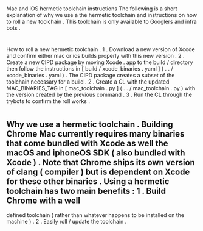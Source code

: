 #
Mac
and
iOS
hermetic
toolchain
instructions
The
following
is
a
short
explanation
of
why
we
use
a
the
hermetic
toolchain
and
instructions
on
how
to
roll
a
new
toolchain
.
This
toolchain
is
only
available
to
Googlers
and
infra
bots
.
#
#
How
to
roll
a
new
hermetic
toolchain
.
1
.
Download
a
new
version
of
Xcode
and
confirm
either
mac
or
ios
builds
properly
with
this
new
version
.
2
.
Create
a
new
CIPD
package
by
moving
Xcode
.
app
to
the
build
/
directory
then
follow
the
instructions
in
[
build
/
xcode_binaries
.
yaml
]
(
.
.
/
xcode_binaries
.
yaml
)
.
The
CIPD
package
creates
a
subset
of
the
toolchain
necessary
for
a
build
.
2
.
Create
a
CL
with
the
updated
MAC_BINARIES_TAG
in
[
mac_toolchain
.
py
]
(
.
.
/
mac_toolchain
.
py
)
with
the
version
created
by
the
previous
command
.
3
.
Run
the
CL
through
the
trybots
to
confirm
the
roll
works
.
#
#
Why
we
use
a
hermetic
toolchain
.
Building
Chrome
Mac
currently
requires
many
binaries
that
come
bundled
with
Xcode
as
well
the
macOS
and
iphoneOS
SDK
(
also
bundled
with
Xcode
)
.
Note
that
Chrome
ships
its
own
version
of
clang
(
compiler
)
but
is
dependent
on
Xcode
for
these
other
binaries
.
Using
a
hermetic
toolchain
has
two
main
benefits
:
1
.
Build
Chrome
with
a
well
-
defined
toolchain
(
rather
than
whatever
happens
to
be
installed
on
the
machine
)
.
2
.
Easily
roll
/
update
the
toolchain
.
